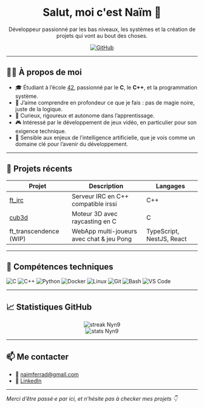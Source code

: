 <h1 align="center">Salut, moi c'est Naïm 👋</h1>
<p align="center">
  Développeur passionné par les bas niveaux, les systèmes et la création de projets qui vont au bout des choses.
</p>

<p align="center">
  <a href="https://github.com/Nyn9"><img src="https://img.shields.io/github/followers/Nyn9?label=GitHub&style=social" alt="GitHub" /></a>
</p>

---

## 👨‍💻 À propos de moi

- 🎓 Étudiant à l’école [42](https://42.fr), passionné par le **C**, le **C++**, et la programmation système.  
- 🧠 J’aime comprendre en profondeur ce que je fais : pas de magie noire, juste de la logique.  
- 🧩 Curieux, rigoureux et autonome dans l’apprentissage.  
- 🎮 Intéressé par le développement de jeux vidéo, en particulier pour son exigence technique.  
- 🤖 Sensible aux enjeux de l’intelligence artificielle, que je vois comme un domaine clé pour l’avenir du développement.

---

## 💼 Projets récents

| Projet | Description | Langages |
|--------|-------------|----------|
| [ft_irc](https://github.com/celinelouaintier/irc) | Serveur IRC en C++ compatible irssi | C++ |
| [cub3d](https://github.com/celinelouaintier/cub3d) | Moteur 3D avec raycasting en C | C |
| ft_transcendence (WIP) | WebApp multi-joueurs avec chat & jeu Pong | TypeScript, NestJS, React |

---

## 🧰 Compétences techniques

![C](https://img.shields.io/badge/-C-333?style=for-the-badge&logo=c&logoColor=white)
![C++](https://img.shields.io/badge/-C++-00599C?style=for-the-badge&logo=cplusplus&logoColor=white)
![Python](https://img.shields.io/badge/-Python-3776AB?style=for-the-badge&logo=python&logoColor=white)
![Docker](https://img.shields.io/badge/-Docker-2496ED?style=for-the-badge&logo=docker&logoColor=white)
![Linux](https://img.shields.io/badge/-Linux-333?style=for-the-badge&logo=linux)
![Git](https://img.shields.io/badge/-Git-F05032?style=for-the-badge&logo=git&logoColor=white)
![Bash](https://img.shields.io/badge/-Bash-4EAA25?style=for-the-badge&logo=gnu-bash&logoColor=white)
![VS Code](https://img.shields.io/badge/-VSCode-007ACC?style=for-the-badge&logo=visual-studio-code)

---

## 📈 Statistiques GitHub

<p align="center">
  <img src="https://github-readme-stats.vercel.app/api/top-langs/?username=Nyn9&layout=compact&langs_count=6&theme=tokyonight" alt="streak Nyn9" />
  <br>
  <img src="https://github-readme-stats.vercel.app/api?username=Nyn9&show_icons=true&theme=tokyonight" alt="stats Nyn9" />
<!--   <img src="https://github-readme-streak-stats.herokuapp.com?user=Nyn9&theme=tokyonight&date_format=j%20M%5B%20Y%5D" alt="streak Nyn9" /> -->
</p>

---

## 📫 Me contacter

- 📧 [naimferrad@gmail.com](mailto:naimferrad@gmail.com)
- 💼 [LinkedIn](https://www.linkedin.com/in/na%C3%AFm-ferrad-17680a2a1/)

---

*Merci d’être passé·e par ici, et n’hésite pas à checker mes projets 👇*
